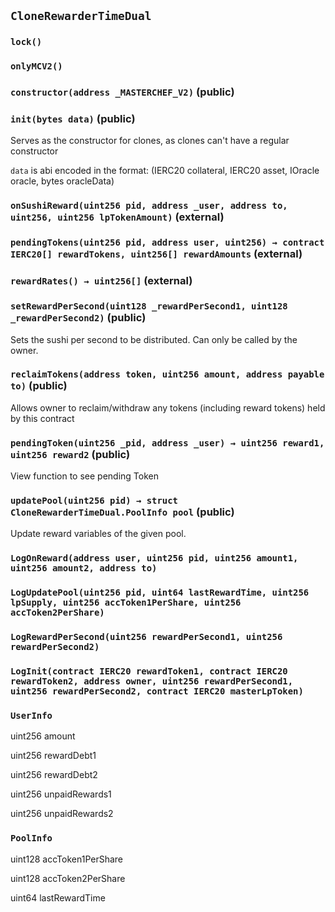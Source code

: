 ## `CloneRewarderTimeDual`





### `lock()`





### `onlyMCV2()`






### `constructor(address _MASTERCHEF_V2)` (public)





### `init(bytes data)` (public)

Serves as the constructor for clones, as clones can't have a regular constructor


`data` is abi encoded in the format: (IERC20 collateral, IERC20 asset, IOracle oracle, bytes oracleData)

### `onSushiReward(uint256 pid, address _user, address to, uint256, uint256 lpTokenAmount)` (external)





### `pendingTokens(uint256 pid, address user, uint256) → contract IERC20[] rewardTokens, uint256[] rewardAmounts` (external)





### `rewardRates() → uint256[]` (external)





### `setRewardPerSecond(uint128 _rewardPerSecond1, uint128 _rewardPerSecond2)` (public)

Sets the sushi per second to be distributed. Can only be called by the owner.




### `reclaimTokens(address token, uint256 amount, address payable to)` (public)

Allows owner to reclaim/withdraw any tokens (including reward tokens) held by this contract




### `pendingToken(uint256 _pid, address _user) → uint256 reward1, uint256 reward2` (public)

View function to see pending Token




### `updatePool(uint256 pid) → struct CloneRewarderTimeDual.PoolInfo pool` (public)

Update reward variables of the given pool.





### `LogOnReward(address user, uint256 pid, uint256 amount1, uint256 amount2, address to)`





### `LogUpdatePool(uint256 pid, uint64 lastRewardTime, uint256 lpSupply, uint256 accToken1PerShare, uint256 accToken2PerShare)`





### `LogRewardPerSecond(uint256 rewardPerSecond1, uint256 rewardPerSecond2)`





### `LogInit(contract IERC20 rewardToken1, contract IERC20 rewardToken2, address owner, uint256 rewardPerSecond1, uint256 rewardPerSecond2, contract IERC20 masterLpToken)`






### `UserInfo`


uint256 amount


uint256 rewardDebt1


uint256 rewardDebt2


uint256 unpaidRewards1


uint256 unpaidRewards2


### `PoolInfo`


uint128 accToken1PerShare


uint128 accToken2PerShare


uint64 lastRewardTime



